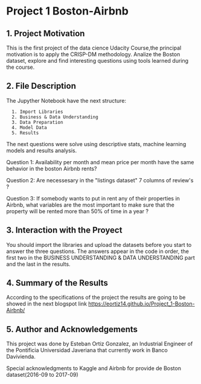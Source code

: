 # Project 1 Boston-Airbnb

## 1. Project Motivation

This is the first project of the data cience Udacity Course,the principal motivation  is to apply the CRISP-DM methodology. Analize the Boston dataset, explore and find interesting questions using tools learned during the course.

## 2. File Description

The Jupyther Notebook have the next structure: 

      1. Import Libraries
      2. Business & Data Understanding
      3. Data Preparation
      4. Model Data
      5. Results

The next questions were solve using descriptive stats, machine learning models and results analysis.

Question 1: Availability per month and mean price per month have the same behavior in the boston Airbnb rents?

Question 2: Are necessesary in the "listings dataset" 7 columns of review's ?

Question 3: If somebody wants to put in rent any of their properties in Airbnb, what variables are the most important to make sure that the property will be rented more than 50% of time in a year ?

## 3. Interaction with the Proyect

You should import the libraries and upload the datasets before you start to answer the three questions. The answers appear in the code in order, the first two in the BUSINESS UNDERSTANDING & DATA UNDERSTANDING part and the last in the results.

## 4. Summary of the Results

According to the specifications of the project the results are going to be showed in the next blogspot link https://eortiz14.github.io/Project_1-Boston-Airbnb/

## 5. Author and Acknowledgements

This project was done by  Esteban Ortiz Gonzalez, an Industrial Engineer of the Pontificia Universidad Javeriana that currently work in Banco Davivienda.

Special acknowledgments to Kaggle and Airbnb for provide de Boston dataset(2016-09 to 2017-09)
